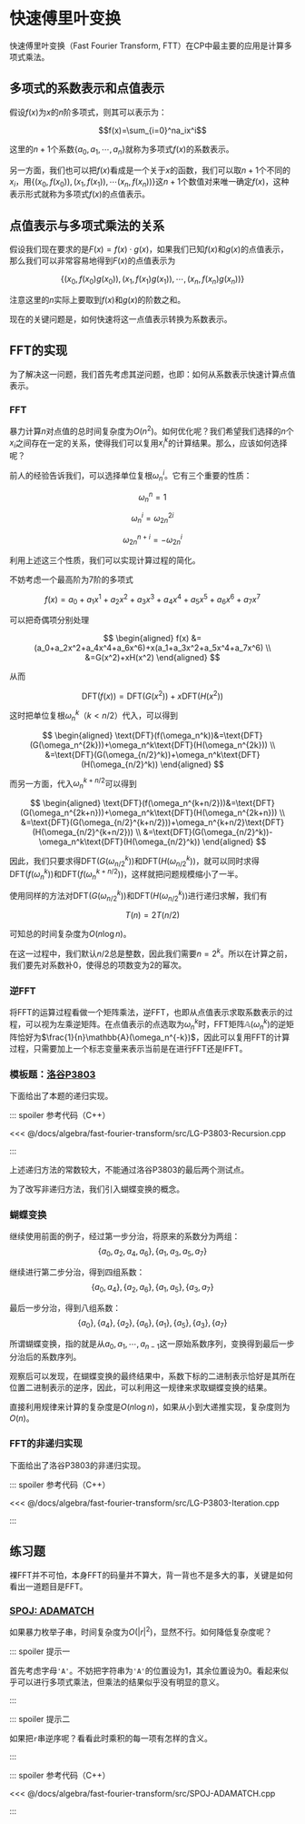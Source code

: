 # 快速傅里叶变换

快速傅里叶变换（Fast Fourier Transform, FTT）在CP中最主要的应用是计算多项式乘法。

## 多项式的系数表示和点值表示

假设$f(x)$为$x$的$n$阶多项式，则其可以表示为：

$$f(x)=\sum_{i=0}^na_ix^i$$

这里的$n+1$个系数$\{a_0,a_1,\cdots,a_n\}$就称为多项式$f(x)$的系数表示。

另一方面，我们也可以把$f(x)$看成是一个关于$x$的函数，我们可以取$n+1$个不同的$x_i$，用$\{(x_0,f(x_0)),(x_1,f(x_1)),\cdots(x_n,f(x_n))\}$这$n+1$个数值对来唯一确定$f(x)$，这种表示形式就称为多项式$f(x)$的点值表示。

## 点值表示与多项式乘法的关系

假设我们现在要求的是$F(x)=f(x)\cdot g(x)$，如果我们已知$f(x)$和$g(x)$的点值表示，那么我们可以非常容易地得到$F(x)$的点值表示为

$$\{(x_0,f(x_0)g(x_0)),(x_1,f(x_1)g(x_1)),\cdots,(x_n,f(x_n)g(x_n))\}$$

注意这里的$n$实际上要取到$f(x)$和$g(x)$的阶数之和。

现在的关键问题是，如何快速将这一点值表示转换为系数表示。

## FFT的实现

为了解决这一问题，我们首先考虑其逆问题，也即：如何从系数表示快速计算点值表示。

### FFT

暴力计算$n$对点值的总时间复杂度为$O(n^2)$。如何优化呢？我们希望我们选择的$n$个$x_i$之间存在一定的关系，使得我们可以复用$x_i^k$的计算结果。那么，应该如何选择呢？

前人的经验告诉我们，可以选择单位复根$\omega_n^i$。它有三个重要的性质：

$$\omega_n^n=1$$

$$\omega_n^i=\omega_{2n}^{2i}$$

$$\omega_{2n}^{n+i}=-\omega_{2n}^i$$

利用上述这三个性质，我们可以实现计算过程的简化。

不妨考虑一个最高阶为7阶的多项式

$$f(x)=a_0+a_1x^1+a_2x^2+a_3x^3+a_4x^4+a_5x^5+a_6x^6+a_7x^7$$

可以把奇偶项分别处理

$$
\begin{aligned}
  f(x) &=(a_0+a_2x^2+a_4x^4+a_6x^6)+x(a_1+a_3x^2+a_5x^4+a_7x^6) \\
  &=G(x^2)+xH(x^2)
\end{aligned}
$$

从而

$$
\text{DFT}(f(x))=\text{DFT}(G(x^2))+x\text{DFT}(H(x^2))
$$

这时把单位复根$\omega_n^k$（$k<n/2$）代入，可以得到

$$
\begin{aligned}
\text{DFT}(f(\omega_n^k))&=\text{DFT}(G(\omega_n^{2k}))+\omega_n^k\text{DFT}(H(\omega_n^{2k})) \\
&=\text{DFT}(G(\omega_{n/2}^k))+\omega_n^k\text{DFT}(H(\omega_{n/2}^k))
\end{aligned}
$$

而另一方面，代入$\omega_n^{k+n/2}$可以得到

$$
\begin{aligned}
\text{DFT}(f(\omega_n^{k+n/2}))&=\text{DFT}(G(\omega_n^{2k+n}))+\omega_n^k\text{DFT}(H(\omega_n^{2k+n})) \\
&=\text{DFT}(G(\omega_{n/2}^{k+n/2}))+\omega_n^{k+n/2}\text{DFT}(H(\omega_{n/2}^{k+n/2})) \\
&=\text{DFT}(G(\omega_{n/2}^k))-\omega_n^k\text{DFT}(H(\omega_{n/2}^k))
\end{aligned}
$$

因此，我们只要求得$\text{DFT}(G(\omega_{n/2}^k))$和$\text{DFT}(H(\omega_{n/2}^k))$，就可以同时求得$\text{DFT}(f(\omega_n^k))$和$\text{DFT}(f(\omega_n^{k+n/2}))$，这样就把问题规模缩小了一半。

使用同样的方法对$\text{DFT}(G(\omega_{n/2}^k))$和$\text{DFT}(H(\omega_{n/2}^k))$进行递归求解，我们有

$$T(n)=2T(n/2)$$

可知总的时间复杂度为$O(n\log n)$。

在这一过程中，我们默认$n/2$总是整数，因此我们需要$n=2^k$。所以在计算之前，我们要先对系数补0，使得总的项数变为2的幂次。

### 逆FFT

将FFT的运算过程看做一个矩阵乘法，逆FFT，也即从点值表示求取系数表示的过程，可以视为左乘逆矩阵。在点值表示的点选取为$\omega_n^k$时，FFT矩阵$\mathbb{A}(\omega_n^k)$的逆矩阵恰好为$\frac{1}{n}\mathbb{A}(\omega_n^{-k})$，因此可以复用FFT的计算过程，只需要加上一个标志变量来表示当前是在进行FFT还是IFFT。

### 模板题：[洛谷P3803](https://www.luogu.com.cn/problem/P3803)

下面给出了本题的递归实现。

::: spoiler 参考代码（C++）

<<< @/docs/algebra/fast-fourier-transform/src/LG-P3803-Recursion.cpp

:::

上述递归方法的常数较大，不能通过洛谷P3803的最后两个测试点。

为了改写非递归方法，我们引入蝴蝶变换的概念。

### 蝴蝶变换

继续使用前面的例子，经过第一步分治，将原来的系数分为两组：
$$\{a_0,a_2,a_4,a_6\},\{a_1,a_3,a_5,a_7\}$$

继续进行第二步分治，得到四组系数：
$$\{a_0,a_4\},\{a_2,a_6\},\{a_1,a_5\},\{a_3,a_7\}$$

最后一步分治，得到八组系数：
$$\{a_0\},\{a_4\},\{a_2\},\{a_6\},\{a_1\},\{a_5\},\{a_3\},\{a_7\}$$

所谓蝴蝶变换，指的就是从${a_0,a_1,\cdots,a_{n-1}}$这一原始系数序列，变换得到最后一步分治后的系数序列。

观察后可以发现，在蝴蝶变换的最终结果中，系数下标的二进制表示恰好是其所在位置二进制表示的逆序，因此，可以利用这一规律来求取蝴蝶变换的结果。

直接利用规律来计算的复杂度是$O(n\log n)$，如果从小到大递推实现，复杂度则为$O(n)$。

### FFT的非递归实现

下面给出了洛谷P3803的非递归实现。

::: spoiler 参考代码（C++）

<<< @/docs/algebra/fast-fourier-transform/src/LG-P3803-Iteration.cpp

:::

## 练习题

裸FFT并不可怕，本身FFT的码量并不算大，背一背也不是多大的事，关键是如何看出一道题目是FFT。

### [SPOJ: ADAMATCH](https://www.spoj.com/problems/ADAMATCH/)

如果暴力枚举子串，时间复杂度为$O(|r|^2)$，显然不行。如何降低复杂度呢？

::: spoiler 提示一

首先考虑字母`'A'`。不妨把字符串为`'A'`的位置设为$1$，其余位置设为$0$。看起来似乎可以进行多项式乘法，但乘法的结果似乎没有明显的意义。

:::

::: spoiler 提示二

如果把`r`串逆序呢？看看此时乘积的每一项有怎样的含义。

:::

::: spoiler 参考代码（C++）

<<< @/docs/algebra/fast-fourier-transform/src/SPOJ-ADAMATCH.cpp

:::
